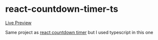 # react-countdown-timer-ts

[Live Preview](https://apps.damirpristav.com/react-countdown-timer/)

Same project as [react countdown timer](https://github.com/damirpristav/react-countdown-timer) but I used typescript in this one